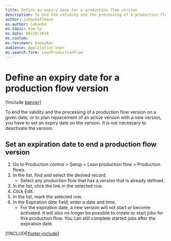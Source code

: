 ```yaml
--- 
title: Define an expiry date for a production flow version
description: To end the validity and the processing of a production flow version on a given date, you have to set an expiry date on the version.
author: johanhoffmann
ms.author: johanho
ms.topic: how-to
ms.date: 08/29/2018
ms.custom:
ms.reviewer: kamaybac   
audience: Application User 
ms.search.form: LeanProductionFlow 
---
```


# Define an expiry date for a production flow version

[!include [banner](../../includes/banner.md)]

To end the validity and the processing of a production flow version on a given date, or to plan replacement of an active version with a new version, you have to set an expiry date on the version. It is not necessary to deactivate the version.


## Set an expiration date to end a production flow version
1. Go to Production control > Setup > Lean production flow > Production flows.
2. In the list, find and select the desired record.
    * Select any production flow that has a version that is already defined.  
3. In the list, click the link in the selected row.
4. Click Edit.
5. In the list, mark the selected row.
6. In the Expiration date field, enter a date and time.
    * For the expiration date, a new version will not start or become activated. It will also no longer be possible to create or start jobs for this production flow. You can still complete started jobs after the expiration date.  



[!INCLUDE[footer-include](../../../includes/footer-banner.md)]